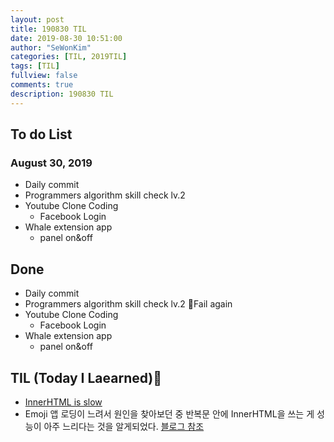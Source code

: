 ```yaml
---
layout: post
title: 190830 TIL
date: 2019-08-30 10:51:00
author: "SeWonKim"
categories: [TIL, 2019TIL]
tags: [TIL]
fullview: false
comments: true
description: 190830 TIL
---
```


## To do List

### August 30, 2019

- Daily commit
- Programmers algorithm skill check lv.2
- Youtube Clone Coding
  - Facebook Login
- Whale extension app
  - panel on&off

## Done

- Daily commit
- Programmers algorithm skill check lv.2 🤦‍Fail again
- Youtube Clone Coding
  - Facebook Login
- Whale extension app
  - panel on&off

## TIL (Today I Laearned)🤔

- [InnerHTML is slow](https://stackoverflow.com/questions/48086704/innerhtml-slow)
- Emoji 앱 로딩이 느려서 원인을 찾아보던 중 반복문 안에 InnerHTML을 쓰는 게 성능이 아주 느리다는 것을 알게되었다. [블로그 참조](https://ruru.tistory.com/entry/innerHTML-%EC%9D%84-%EC%82%AC%EC%9A%A9%ED%95%A0-%EB%95%8C-%EC%86%8D%EB%8F%84%EB%A5%BC-%EC%9C%84%ED%95%9C-%EC%A3%BC%EC%9D%98%EC%82%AC%ED%95%AD)
